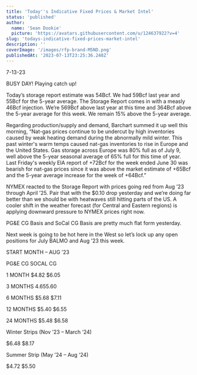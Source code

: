 ```yaml
---
title: 'Today''s Indicative Fixed Prices & Market Intel'
status: 'published'
author:
  name: 'Sean Dookie'
  picture: 'https://avatars.githubusercontent.com/u/124637922?v=4'
slug: 'todays-indicative-fixed-prices-market-intel'
description: ''
coverImage: '/images/rfp-brand-M5ND.png'
publishedAt: '2023-07-13T23:25:36.248Z'
---
```


7-13-23

BUSY DAY! Playing catch up!

Today’s storage report estimate was 54Bcf. We had 59Bcf last year and 55Bcf for the 5-year average. The Storage Report comes in with a measly 46Bcf injection. We’re 569Bcf above last year at this time and 364Bcf above the 5-year average for this week. We remain 15% above the 5-year average.

Regarding production/supply and demand, Barchart summed it up well this morning, “Nat-gas prices continue to be undercut by high inventories caused by weak heating demand during the abnormally mild winter. This past winter's warm temps caused nat-gas inventories to rise in Europe and the United States. Gas storage across Europe was 80% full as of July 9, well above the 5-year seasonal average of 65% full for this time of year. Last Friday's weekly EIA report of +72Bcf for the week ended June 30 was bearish for nat-gas prices since it was above the market estimate of +65Bcf and the 5-year average increase for the week of +64Bcf.”

NYMEX reacted to the Storage Report with prices going red from Aug ’23 through April ’25. Pair that with the $0.10 drop yesterday and we’re doing far better than we should be with heatwaves still hitting parts of the US. A cooler shift in the weather forecast (for Central and Eastern regions) is applying downward pressure to NYMEX prices right now.

PG&E CG Basis and SoCal CG Basis are pretty much flat form yesterday.

Next week is going to be hot here in the West so let’s lock up any open positions for July BALMO and Aug ’23 this week.

START MONTH – AUG ’23

PG&E CG SOCAL CG

1 MONTH $4.82 $6.05

3 MONTHS $4.65 $5.60

6 MONTHS $5.68 $7.11

12 MONTHS $5.40 $6.55

24 MONTHS $5.48 $6.58

Winter Strips (Nov ’23 – March ‘24)

$6.48 $8.17

Summer Strip (May ’24 – Aug ‘24)

$4.72 $5.50

